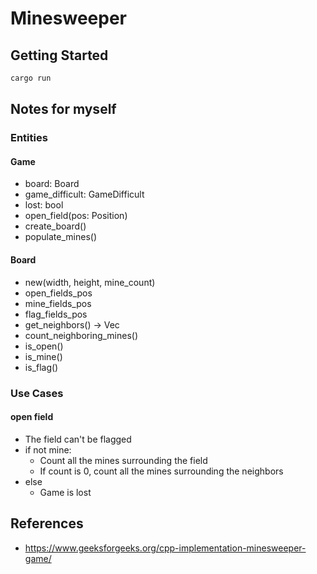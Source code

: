 # Minesweeper

## Getting Started

```bash
cargo run
```

## Notes for myself

### Entities

#### Game

- board: Board
- game_difficult: GameDifficult
- lost: bool
- open_field(pos: Position)
- create_board()
- populate_mines()

#### Board

- new(width, height, mine_count)
- open_fields_pos
- mine_fields_pos
- flag_fields_pos
- get_neighbors() -> Vec<Position>
- count_neighboring_mines()
- is_open()
- is_mine()
- is_flag()

### Use Cases

#### open field

- The field can't be flagged
- if not mine:
  - Count all the mines surrounding the field
  - If count is 0, count all the mines surrounding the neighbors
- else
  - Game is lost

## References

- <https://www.geeksforgeeks.org/cpp-implementation-minesweeper-game/>

